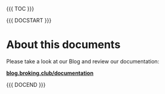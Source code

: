 {{{ TOC }}}

{{{ DOCSTART }}}

# About this documents

Please take a look at our Blog and review our documentation:

__[blog.broking.club/documentation](http://blog.broking.club/documentation/)__


{{{ DOCEND }}}
